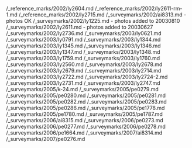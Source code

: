 /_reference_marks/2002/ly2604.md
/_reference_marks/2002/ly2611-rm-1.md
/_reference_marks/2002/ly2715.md
/_surveymarks/2002/ai8313.md - photos OK
/_surveymarks/2002/ly1225.md - photos added to 20030810
/_surveymarks/2002/ly2611.md - photos added to 20030627
/_surveymarks/2002/ly2736.md
/_surveymarks/2003/ly0621.md
/_surveymarks/2003/ly0791.md
/_surveymarks/2003/ly1344.md
/_surveymarks/2003/ly1345.md
/_surveymarks/2003/ly1346.md
/_surveymarks/2003/ly1347.md
/_surveymarks/2003/ly1348.md
/_surveymarks/2003/ly1759.md
/_surveymarks/2003/ly1760.md 
/_surveymarks/2003/ly2560.md
/_surveymarks/2003/ly2678.md
/_surveymarks/2003/ly2679.md
/_surveymarks/2003/ly2714.md
/_surveymarks/2003/ly2722.md
/_surveymarks/2003/ly2724-2.md
/_surveymarks/2003/ly2731.md
/_surveymarks/2003/ly2747.md
/_surveymarks/2005/k-24.md
/_surveymarks/2005/pe0279.md
/_surveymarks/2005/pe0280.md
/_surveymarks/2005/pe0281.md
/_surveymarks/2005/pe0282.md
/_surveymarks/2005/pe0283.md
/_surveymarks/2005/pe0286.md
/_surveymarks/2005/pe1778.md
/_surveymarks/2005/pe1780.md
/_surveymarks/2005/pe1787.md
/_surveymarks/2006/ai8315.md
/_surveymarks/2006/pe0273.md
/_surveymarks/2006/pe0277.md
/_surveymarks/2006/pe0278.md
/_surveymarks/2006/pe1664.md
/_surveymarks/2007/ai8314.md
/_surveymarks/2007/pe0276.md